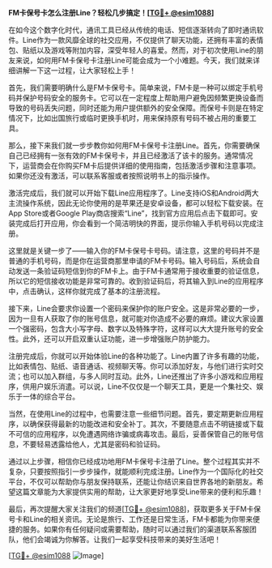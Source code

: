 **FM卡保号卡怎么注册Line？轻松几步搞定！[[TG💪+ @esim1088](https://t.me/s/esim1088)]**

在如今这个数字化时代，通讯工具已经从传统的电话、短信逐渐转向了即时通讯软件。Line作为一款风靡全球的社交应用，不仅提供了聊天功能，还拥有丰富的表情包、贴纸以及游戏等附加内容，深受年轻人的喜爱。然而，对于初次使用Line的朋友来说，如何用FM卡保号卡注册Line可能会成为一个小难题。今天，我们就来详细讲解一下这一过程，让大家轻松上手！

首先，我们需要明确什么是FM卡保号卡。简单来说，FM卡是一种可以绑定手机号码并保护号码安全的服务卡。它可以在一定程度上帮助用户避免因频繁更换设备而导致的号码丢失问题，同时还能为用户提供额外的安全保障。而保号卡则是在特定情况下，比如出国旅行或临时更换手机时，用来保持原有号码不被占用的重要工具。

那么，接下来我们就一步步教你如何用FM卡保号卡注册Line。首先，你需要确保自己已经拥有一张有效的FM卡保号卡，并且已经激活了该卡的服务。通常情况下，运营商会在你购买FM卡后提供详细的使用指南，包括激活步骤和注意事项。如果你还没有激活，可以联系客服或者按照说明书上的指示操作。

激活完成后，我们就可以开始下载Line应用程序了。Line支持iOS和Android两大主流操作系统，因此无论你使用的是苹果还是安卓设备，都可以轻松下载安装。在App Store或者Google Play商店搜索“Line”，找到官方应用后点击下载即可。安装完成后打开应用，你会看到一个简洁明快的界面，提示你输入手机号码以完成注册。

这里就是关键一步了——输入你的FM卡保号卡号码。请注意，这里的号码并不是普通的手机号码，而是你在运营商那里申请的FM卡号码。输入号码后，系统会自动发送一条验证码短信到你的FM卡上。由于FM卡通常用于接收重要的验证信息，所以它的短信接收功能是非常可靠的。收到验证码后，将其输入到Line的应用程序中，点击确认，这样你就完成了基本的注册流程。

接下来，Line会要求你设置一个密码来保护你的账户安全。这是非常必要的一步，因为一旦有人获取了你的账号信息，就可能对你造成不必要的麻烦。建议大家设置一个强密码，包含大小写字母、数字以及特殊字符，这样可以大大提升账号的安全性。此外，还可以开启双重认证功能，进一步增强账户防护能力。

注册完成后，你就可以开始体验Line的各种功能了。Line内置了许多有趣的功能，比如表情包、贴纸、语音通话、视频聊天等。你可以添加好友，与他们进行实时交流；也可以加入群组，与多人同时互动。此外，Line还推出了许多小游戏和应用程序，供用户娱乐消遣。可以说，Line不仅仅是一个聊天工具，更是一个集社交、娱乐于一体的综合平台。

当然，在使用Line的过程中，也需要注意一些细节问题。首先，要定期更新应用程序，以确保获得最新的功能改进和安全补丁。其次，不要随意点击不明链接或下载不可信的应用程序，以免遭遇网络诈骗或病毒攻击。最后，妥善保管自己的账号信息，不要轻易透露给他人，尤其是密码和验证码。

通过以上步骤，相信你已经成功地用FM卡保号卡注册了Line。整个过程其实并不复杂，只要按照指引一步步操作，就能顺利完成注册。Line作为一个国际化的社交平台，不仅可以帮助你与朋友保持联系，还能让你结识来自世界各地的新朋友。希望这篇文章能为大家提供实用的帮助，让大家更好地享受Line带来的便利和乐趣！

最后，再次提醒大家关注我们的频道[[TG💪+ @esim1088](https://t.me/s/esim1088)]，获取更多关于FM卡保号卡和Line的相关资讯。无论是旅行、工作还是日常生活，FM卡都能为你带来便捷的服务。如果你有任何疑问或需要帮助，随时可以通过我们的渠道联系客服团队，他们会竭诚为你解答。让我们一起享受科技带来的美好生活吧！

[[TG💪+ @esim1088](https://t.me/s/esim1088) ![Image](https://i.postimg.cc/4NQfJmqS/Snipaste-2025-05-13-00-14-12.png)]
